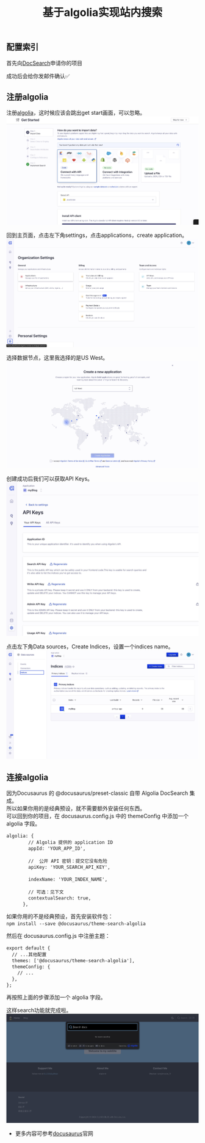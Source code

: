 ﻿---
slug: search-by-algolia
title: 基于algolia实现站内搜索
# authors: [EL]
tags: [blog,algolia,docusaurus]
---

## 配置索引

首先向[DocSearch](https://docsearch.algolia.com/apply/)申请你的项目  

成功后会给你发邮件确认✅  

<!-- truncate -->

## 注册algolia

注册[algolia](https://www.algolia.com/)，这时候应该会跳出get start画面，可以忽略。  
![图片](../static/img/2024-9-716.17.jpg)  

回到主页面，点击左下角settings，点击applications，create application。  
![图片](../static/img/2024-9-717.07.jpg)  

选择数据节点，这里我选择的是US West。  
![图片](../static/img/2024-9-716.14.jpg)  

创建成功后我们可以获取API Keys。  
![图片](../static/img/2024-9-716.18.jpg)  

点击左下角Data sources，Create Indices，设置一个indices name。  
![图片](../static/img/2024-9-716.37.jpg)  

## 连接algolia

因为Docusaurus 的 @docusaurus/preset-classic 自带 Algolia DocSearch 集成。  
所以如果你用的是经典预设，就不需要额外安装任何东西。  
可以回到你的项目，在 docusaurus.config.js 中的 themeConfig 中添加一个 algolia 字段。    
```
algolia: {
        // Algolia 提供的 application ID
        appId: 'YOUR_APP_ID',

        //  公开 API 密钥：提交它没有危险
        apiKey: 'YOUR_SEARCH_API_KEY',
  
        indexName: 'YOUR_INDEX_NAME',
  
        // 可选：见下文
        contextualSearch: true,
      },
```  

如果你用的不是经典预设，首先安装软件包：  
`npm install --save @docusaurus/theme-search-algolia`  

然后在 docusaurus.config.js 中注册主题：  
```
export default {
  // ...其他配置
  themes: ['@docusaurus/theme-search-algolia'],
  themeConfig: {
    // ...
  },
};
```
再按照上面的步骤添加一个 algolia 字段。  

这样search功能就完成啦。  
![图片](../static/img/2024-9-716.45.jpg)  

- 更多内容可参考[docusaurus](https://docusaurus.io/zh-CN/docs/next/search)官网